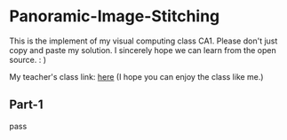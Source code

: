 # Panoramic-Image-Stitching
This is the implement of my visual computing class CA1. Please don't just copy and paste my solution. I sincerely hope we can learn from the open source. : )

My teacher's class link: [here](https://tanrobby.github.io/teaching/ece_visual/index.html) (I hope you can enjoy the class like me.)

## Part-1

pass

